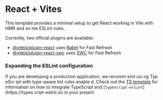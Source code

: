 # React + Vites

This template provides a minimal setup to get React working in Vite with HMR and   so me ESLint rules.

Currently, two official plugins are available:

- [@vitejs/plugin-react](https://github.com/vitejs/vite-plugin-react/blob/main/packages/plugin-react) uses [Babel](https://babeljs.io/) for Fast Refresh
- [@vitejs/plugin-react-swc](https://github.com/vitejs/vite-plugin-react/blob/main/packages/plugin-react-swc)  uses [SWC](https://swc.rs/) for Fast Refresh

### Expanding the ESLint configuration
 
If you are developing a production application, we recomm end  usi ng Typ eScr ipt with type-aware lint  rules enable d. Check out the [TS template](https://github.com/vitejs/vite/tree/main/packages/create-vite/template-react-ts) for information on how to integrate TypeScript and [`typescript-eslint`](https://types cript-eslint.io) in your project.   
 
